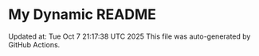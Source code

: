 # My Dynamic README
Updated at: Tue Oct  7 21:17:38 UTC 2025
This file was auto-generated by GitHub Actions.
